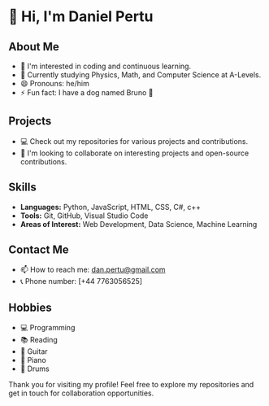 # 👋 Hi, I'm Daniel Pertu

## About Me
- 👀 I'm interested in coding and continuous learning.
- 🌱 Currently studying Physics, Math, and Computer Science at A-Levels.
- 😄 Pronouns: he/him
- ⚡ Fun fact: I have a dog named Bruno 🐶

## Projects
- 💻 Check out my repositories for various projects and contributions.
- 🌟 I'm looking to collaborate on interesting projects and open-source contributions.

## Skills
- **Languages:** Python, JavaScript, HTML, CSS, C#, c++
- **Tools:** Git, GitHub, Visual Studio Code
- **Areas of Interest:** Web Development, Data Science, Machine Learning

## Contact Me
- 📫 How to reach me: [dan.pertu@gmail.com](mailto:dan.pertu@gmail.com)
- 📞 Phone number: [+44 7763056525]

## Hobbies
- 💻 Programming
- 📚 Reading
- 🎸 Guitar
- 🎹 Piano
- 🥁 Drums

Thank you for visiting my profile! Feel free to explore my repositories and get in touch for collaboration opportunities.
